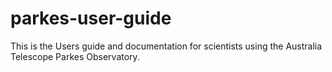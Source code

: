 # parkes-user-guide

This is the Users guide and documentation for scientists using the Australia Telescope Parkes Observatory.

